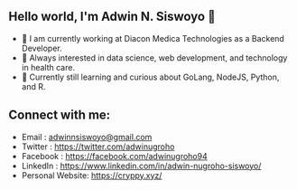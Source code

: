 ## Hello world, I'm Adwin N. Siswoyo 👋

- 🔭 I am currently working at Diacon Medica Technologies as a Backend Developer.
- 📖 Always interested in data science, web development, and technology in health care.
- 🚀 Currently still learning and curious about GoLang, NodeJS, Python, and R.

## Connect with me:
- Email           : adwinnsiswoyo@gmail.com
- Twitter         : https://twitter.com/adwinugroho
- Facebook        : https://facebook.com/adwinugroho94
- LinkedIn        : https://www.linkedin.com/in/adwin-nugroho-siswoyo/
- Personal Website: https://cryppy.xyz/



